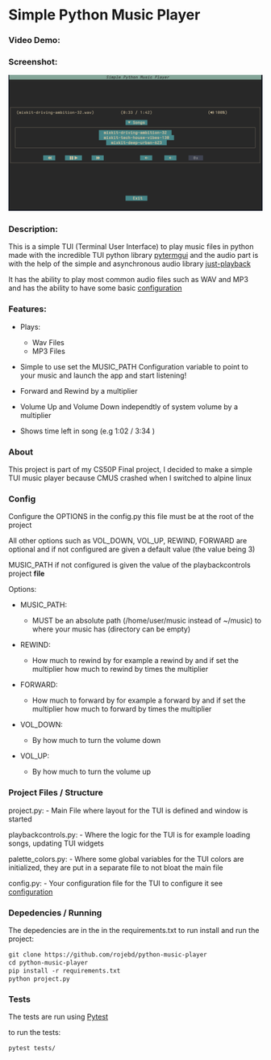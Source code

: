 # Simple Python Music Player

### Video Demo: <URL Here>

### Screenshot:
![Alt text](./screenshot.png?raw=true "Screenshot of project")

### Description:
This is a simple TUI (Terminal User Interface) to play music files in python
made with the incredible TUI python library [pytermgui](https://github.com/bczsalba/pytermgui) and the audio
part is with the help of the simple and asynchronous audio library [just-playback](https://github.com/cheofusi/just_playback)

It has the ability to play most common audio files such as WAV and MP3
and has the ability to have some basic [configuration](#config)


### Features:
  - Plays:
    - Wav Files
    - MP3 Files

  - Simple to use set the MUSIC_PATH Configuration variable to point to your music and 
    launch the app and start listening!

  - Forward and Rewind by a multiplier
  - Volume Up and Volume Down independtly of system volume by a multiplier
  - Shows time left in song (e.g 1:02 / 3:34 )


### About
This project is part of my CS50P Final project, I decided to make a simple TUI music
player because CMUS crashed when I switched to alpine linux


### Config

Configure the OPTIONS in the config.py this file must be at the root of the project

All other options such as VOL_DOWN, VOL_UP, REWIND, FORWARD are optional and if not configured
are given a default value (the value being 3)

MUSIC_PATH if not configured is given the value of the playbackcontrols project __file__

Options:

  - MUSIC_PATH:
    - MUST be an absolute path (/home/user/music instead of ~/music) to where your music has (directory can be empty)
    
  - REWIND:
    - How much to rewind by for example a rewind by and if set the multiplier how much to rewind by times the multiplier
  
  - FORWARD:
    - How much to forward by for example a forward by and if set the multiplier how much to forward by times the multiplier

  - VOL_DOWN:
    - By how much to turn the volume down

  - VOL_UP:
    - By how much to turn the volume up


### Project Files / Structure

  project.py:
    - Main File where layout for the TUI is defined and window is started

  playbackcontrols.py:
    - Where the logic for the TUI is for example loading songs, updating TUI widgets

  palette_colors.py:
    - Where some global variables for the TUI colors are initialized, they are put in a separate file to not bloat the main file

  config.py:
    - Your configuration file for the TUI to configure it see [configuration](#config)

### Depedencies / Running
The depedencies are in the in the requirements.txt
to run install and run the project:

  ```shell
  git clone https://github.com/rojebd/python-music-player
  cd python-music-player
  pip install -r requirements.txt
  python project.py
  ```


### Tests

The tests are run using [Pytest](https://docs.pytest.org/en/8.0.x/)

to run the tests:

  ```shell
  pytest tests/
  ```
